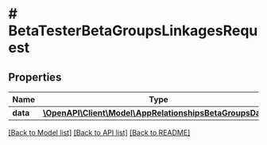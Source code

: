 # # BetaTesterBetaGroupsLinkagesRequest

## Properties

Name | Type | Description | Notes
------------ | ------------- | ------------- | -------------
**data** | [**\OpenAPI\Client\Model\AppRelationshipsBetaGroupsData[]**](AppRelationshipsBetaGroupsData.md) |  | 

[[Back to Model list]](../../README.md#documentation-for-models) [[Back to API list]](../../README.md#documentation-for-api-endpoints) [[Back to README]](../../README.md)


